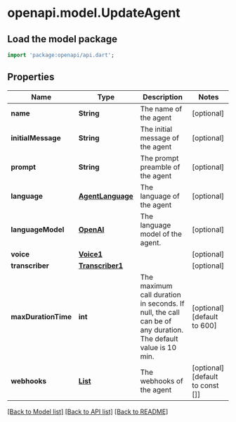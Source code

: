 # openapi.model.UpdateAgent

## Load the model package
```dart
import 'package:openapi/api.dart';
```

## Properties
Name | Type | Description | Notes
------------ | ------------- | ------------- | -------------
**name** | **String** | The name of the agent | [optional] 
**initialMessage** | **String** | The initial message of the agent | [optional] 
**prompt** | **String** | The prompt preamble of the agent | [optional] 
**language** | [**AgentLanguage**](AgentLanguage.md) | The language of the agent | [optional] 
**languageModel** | [**OpenAI**](OpenAI.md) | The language model of the agent. | [optional] 
**voice** | [**Voice1**](Voice1.md) |  | [optional] 
**transcriber** | [**Transcriber1**](Transcriber1.md) |  | [optional] 
**maxDurationTime** | **int** | The maximum call duration in seconds. If null, the call can be of any duration. The default value is 10 min. | [optional] [default to 600]
**webhooks** | [**List<Webhook>**](Webhook.md) | The webhooks of the agent | [optional] [default to const []]

[[Back to Model list]](../README.md#documentation-for-models) [[Back to API list]](../README.md#documentation-for-api-endpoints) [[Back to README]](../README.md)


